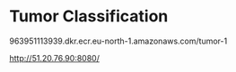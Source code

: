 # Tumor Classification

963951113939.dkr.ecr.eu-north-1.amazonaws.com/tumor-1


http://51.20.76.90:8080/
